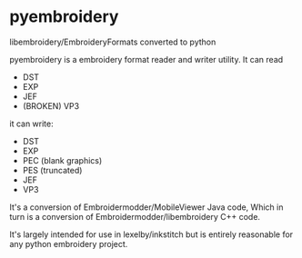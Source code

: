 # pyembroidery
libembroidery/EmbroideryFormats converted to python

pyembroidery is a embroidery format reader and writer utility. It can read
* DST
* EXP
* JEF
* (BROKEN) VP3

it can write:
* DST
* EXP
* PEC (blank graphics)
* PES (truncated)
* JEF
* VP3

It's a conversion of Embroidermodder/MobileViewer Java code,
Which in turn is a conversion of Embroidermodder/libembroidery C++ code.

It's largely intended for use in lexelby/inkstitch but is entirely reasonable for any python embroidery project.
